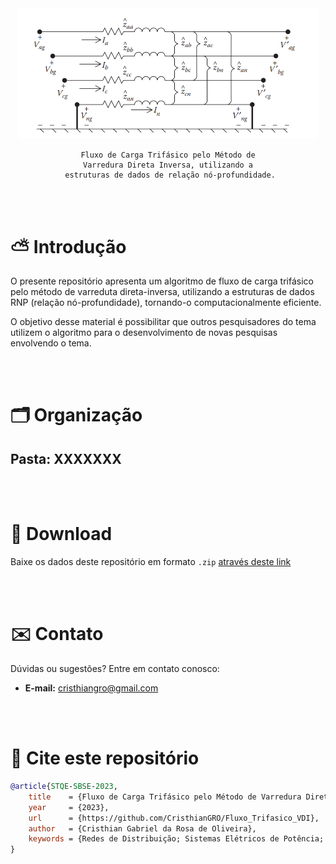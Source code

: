 <div align="center">
    <img src=".\.github\Imagens\linhaTrifasica.png" style="width: 50vw">
    
     Fluxo de Carga Trifásico pelo Método de 
     Varredura Direta Inversa, utilizando a 
     estruturas de dados de relação nó-profundidade.
</div>

<br><br>

# ⛅ Introdução

O presente repositório apresenta um algoritmo de fluxo de carga trifásico pelo método de varreduta direta-inversa, utilizando a estruturas de dados RNP (relação nó-profundidade), tornando-o computacionalmente eficiente. 

O objetivo desse material é possibilitar que outros pesquisadores do tema utilizem o algoritmo para o desenvolvimento de novas pesquisas envolvendo o tema.

<br><br>

# 🗂️ Organização

## Pasta: XXXXXXX

<br><br>

# 💾 Download
Baixe os dados deste repositório em formato `.zip` [através deste link](https://github.com/CristhianGRO)


<br><br>

# ✉️ Contato

Dúvidas ou sugestões? Entre em contato conosco: 

- **E-mail:** cristhiangro@gmail.com

<br><br>

# 💬 Cite este repositório

```bibtex
@article{STQE-SBSE-2023,
    title    = {Fluxo de Carga Trifásico pelo Método de Varredura Direta Inversa, utilizando a estruturas de dados de relação nó-profundidade.},
    year     = {2023},
    url      = {https://github.com/CristhianGRO/Fluxo_Trifasico_VDI},
    author   = {Cristhian Gabriel da Rosa de Oliveira},
    keywords = {Redes de Distribuição; Sistemas Elétricos de Potência; Fluxo de Carga Trifásico.},
}
```
